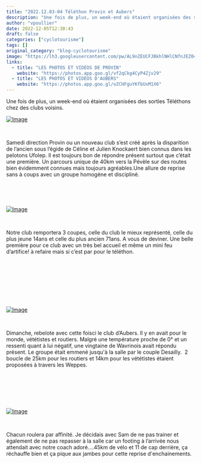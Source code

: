 ```yaml
---
title: "2022.12.03-04 Téléthon Provin et Aubers"
description: "Une fois de plus, un week-end où étaient organisées des sorties Téléthons chez des clubs voisins."
author: "vpoullier"
date: 2022-12-05T12:30:43
draft: false
categories: ["cyclotourisme"]
tags: []
original_category: "blog-cyclotourisme"
image: "https://lh3.googleusercontent.com/pw/AL9nZEUCFJBkhlNHlCNfnJEZ04N5sDz-L7sa8F17QlqPQuqQ5VFH2ormFuALZvMfoNKEbKt3LQwWUrBv66fNFhFEkb8_A32PT-20yvlv4_haXEFLcSGfWP5N4m4UXvddyhpEcfr0LC70n_9ymSH7iOtGvAPuQA=w938-h703-no?authuser=0"
links:
  - title: "LES PHOTOS ET VIDÉOS DE PROVIN"
    website: "https://photos.app.goo.gl/vf2qCkg4CyP4Zjv29"
  - title: "LES PHOTOS ET VIDÉOS D'AUBERS"
    website: "https://photos.app.goo.gl/oZCHFguYKfbUxM1X6"
---
```


Une fois de plus, un week-end où étaient organisées des sorties Téléthons chez des clubs voisins.

<!--more-->

[![Image](https://lh3.googleusercontent.com/pw/AL9nZEWEfgdwEICCmHWgxP7Fb9CMrWSsyEs6wYHBMRCPbAR6FwvBotgRkc82m_HzSoOY-l45w5lkF7eltx30tdiTuCfV0dgdIa6NzVdKYfzjMF4VfbCYkFZtJ48UmigLhwvde8SB3nJ5hjNDGWeS7hyGV1dmUg=w1250-h703-no?authuser=0)](https://lh3.googleusercontent.com/pw/AL9nZEWEfgdwEICCmHWgxP7Fb9CMrWSsyEs6wYHBMRCPbAR6FwvBotgRkc82m_HzSoOY-l45w5lkF7eltx30tdiTuCfV0dgdIa6NzVdKYfzjMF4VfbCYkFZtJ48UmigLhwvde8SB3nJ5hjNDGWeS7hyGV1dmUg=w1250-h703-no?authuser=0)

&nbsp;

Samedi direction Provin ou un nouveau club s’est créé après la disparition de l’ancien sous l’égide de Céline et Julien Knockaert bien connus dans les pelotons Ufolep.&nbsp;Il est toujours bon de répondre présent surtout que c’était une première. Un parcours unique de 40km vers la Pévèle sur des routes bien évidemment connues mais toujours agréables.Une allure de reprise sans à coups avec un groupe homogène et discipliné.

&nbsp;

&nbsp;

[![Image](https://lh3.googleusercontent.com/pw/AL9nZEVZaLUXdQ9nRbqZtYHIz7vfgF-0qfqMfEPrPxJzdnJLi6AMWEuHTCmN1u5lbFU0iiwxxkWzeEEj_iwKPQMa-tTCXXgaGeYCX8UMTJQxBKzwaoQt6HykDWvkVmr_XJBwHrE_kTfkA0gF9eiFdtzkcZ7NgA=w1250-h703-no?authuser=0)](https://lh3.googleusercontent.com/pw/AL9nZEVZaLUXdQ9nRbqZtYHIz7vfgF-0qfqMfEPrPxJzdnJLi6AMWEuHTCmN1u5lbFU0iiwxxkWzeEEj_iwKPQMa-tTCXXgaGeYCX8UMTJQxBKzwaoQt6HykDWvkVmr_XJBwHrE_kTfkA0gF9eiFdtzkcZ7NgA=w1250-h703-no?authuser=0)

&nbsp;

Notre club remportera 3 coupes, celle du club le mieux représenté, celle du plus jeune 14ans et celle du plus ancien 71ans. A vous de deviner.&nbsp;Une belle première pour ce club avec un très bel accueil&nbsp;et même un mini feu d’artifice! à refaire mais si c’est par pour le téléthon.

&nbsp;

&nbsp;

&nbsp;

&nbsp;

[![Image](https://lh3.googleusercontent.com/pw/AL9nZEV-GD0MSsh9zn_Fp83J-MrjcoBRBrHE_cp_xcFko1zIWSlKlsjmxlIKla6KVpf-M8aVyDqchBVdWp1BD7L4seELXpEWjhBZ7ozDoxDNBjrtvZEm6NrDPR9OJRgaEQybWUEMJZAdRZG5LVGwzPFKTlXfsQ=w1250-h703-no?authuser=0)](https://lh3.googleusercontent.com/pw/AL9nZEV-GD0MSsh9zn_Fp83J-MrjcoBRBrHE_cp_xcFko1zIWSlKlsjmxlIKla6KVpf-M8aVyDqchBVdWp1BD7L4seELXpEWjhBZ7ozDoxDNBjrtvZEm6NrDPR9OJRgaEQybWUEMJZAdRZG5LVGwzPFKTlXfsQ=w1250-h703-no?authuser=0)

&nbsp;

Dimanche, rebelote avec cette foisci le club d’Aubers. Il y en avait pour le monde, vététistes et routiers. Malgré une température proche de 0° et un ressenti quant à lui négatif, une vingtaine de Wavrinois avait répondu présent. Le groupe était emmené jusqu'à la salle par le couple Desailly.&nbsp; 2 boucle de 25km pour les routiers et 14km pour les vététistes étaient proposées à travers les Weppes.

&nbsp;

&nbsp;

&nbsp;

[![Image](https://lh3.googleusercontent.com/pw/AL9nZEWAoKw2ZQV9PPENQW9N7Q2t7d-muogxP80WaP_E9NWidu3TdheD4P5DhDHIG0Iosxt4Vpjk7IgCuY68kaY7mfzYj911b_BrZBPs89OvYmMcqbpNT8vsYlWooOIeuAsqSCKSs5j0NEODV_0gLtjdHktiaA=w1250-h703-no?authuser=0)](https://lh3.googleusercontent.com/pw/AL9nZEWAoKw2ZQV9PPENQW9N7Q2t7d-muogxP80WaP_E9NWidu3TdheD4P5DhDHIG0Iosxt4Vpjk7IgCuY68kaY7mfzYj911b_BrZBPs89OvYmMcqbpNT8vsYlWooOIeuAsqSCKSs5j0NEODV_0gLtjdHktiaA=w1250-h703-no?authuser=0)

&nbsp;

Chacun roulera par affinité. Je décidais avec Sam de ne pas trainer et également de ne pas repasser à la salle car un footing à l’arrivée nous attendait avec notre coach adoré….45km de vélo et 11 de cap derrière, ça réchauffe bien et ça pique aux jambes pour cette reprise d'enchainements.